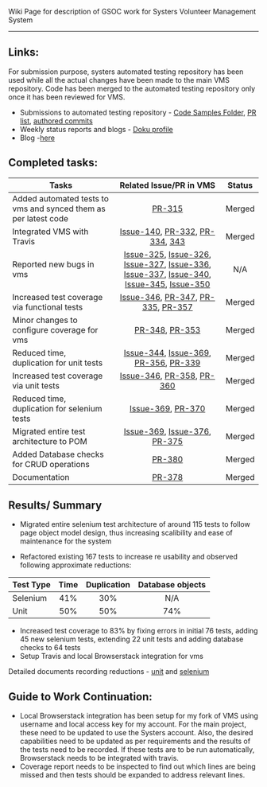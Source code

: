 Wiki Page for description of GSOC work for Systers Volunteer Management System

***

## Links:

For submission purpose, systers automated testing repository has been used while all the actual changes have been made to the main VMS repository. Code has been merged to the automated testing repository only once it has been reviewed for VMS.

* Submissions to automated testing repository - [Code Samples Folder](https://github.com/systers/automated-testing/tree/develop/PortalVMSTests), [PR list](https://github.com/systers/automated-testing/pulls?utf8=%E2%9C%93&q=is%3Apr%20author%3Asmarshy), [authored commits](https://github.com/systers/automated-testing/commits/develop?author=smarshy)
* Weekly status reports and blogs - [Doku profile](http://systers.org/systers-dev/doku.php/vatsala_swaroop)
* Blog -[here](https://smarshypants.wordpress.com/)  


## Completed tasks:

| Tasks                                          | Related Issue/PR in VMS| Status|
|----------------------------------------------------------|:------------------:|:-------: |
| Added automated tests to vms and synced them as per latest code |  [PR-315](https://github.com/systers/vms/pull/315)| Merged| 
| Integrated VMS with Travis | [Issue-140](https://github.com/systers/vms/issues/140), [PR-332](https://github.com/systers/vms/pull/332), [PR-334](https://github.com/systers/vms/pull/334), [343](https://github.com/systers/vms/pull/343)| Merged|
| Reported new bugs in vms | [Issue-325](https://github.com/systers/vms/issues/325), [Issue-326](https://github.com/systers/vms/issues/326), [Issue-327](https://github.com/systers/vms/issues/327), [Issue-336](https://github.com/systers/vms/issues/336), [Issue-337](https://github.com/systers/vms/issues/337), [Issue-340](https://github.com/systers/vms/issues/340), [Issue-345](https://github.com/systers/vms/issues/345), [Issue-350](https://github.com/systers/vms/issues/350)| N/A|
| Increased test coverage via functional tests | [Issue-346](https://github.com/systers/vms/issues/346), [PR-347](https://github.com/systers/vms/pull/347), [PR-335](https://github.com/systers/vms/pull/335), [PR-357](https://github.com/systers/vms/pull/357)| Merged|
| Minor changes to configure coverage for vms | [PR-348](https://github.com/systers/vms/pull/348), [PR-353](https://github.com/systers/vms/pull/353)| Merged|
| Reduced time, duplication for unit tests | [Issue-344](https://github.com/systers/vms/issues/344), [Issue-369](https://github.com/systers/vms/issues/369), [PR-356](https://github.com/systers/vms/pull/356), [PR-339](https://github.com/systers/vms/pull/339)| Merged|
| Increased test coverage via unit tests | [Issue-346](https://github.com/systers/vms/issues/346), [PR-358](https://github.com/systers/vms/pull/358), [PR-360](https://github.com/systers/vms/pull/360)| Merged|
| Reduced time, duplication for selenium tests | [Issue-369](https://github.com/systers/vms/issues/369), [PR-370](https://github.com/systers/vms/pull/370) | Merged|
| Migrated entire test architecture to POM | [Issue-369](https://github.com/systers/vms/issues/369), [Issue-376](https://github.com/systers/vms/issues/376), [PR-375](https://github.com/systers/vms/pull/375) | Merged|
| Added Database checks for CRUD operations | [PR-380](https://github.com/systers/vms/pull/380) | Merged|
| Documentation | [PR-378](https://github.com/systers/vms/pull/378)| Merged|

## Results/ Summary
* Migrated entire selenium test architecture of around 115 tests to follow page object model design, thus increasing scalibility and ease of maintenance for the system

* Refactored existing 167 tests to increase re usability and observed following approximate reductions: 

| Test Type | Time| Duplication| Database objects|
|---------------|:-------:|:-------: |:-------: |
|Selenium|41%|30%|N/A|
|Unit|50%|50%|74%|

* Increased test coverage to 83% by fixing errors in initial 76 tests, adding 45 new selenium tests, extending 22 unit tests and adding database checks to 64 tests
* Setup Travis and local Browserstack integration for vms

Detailed documents recording reductions - [unit](https://docs.google.com/spreadsheets/d/1UZgyiU292uWTiriv9kMA2B8uFwF0hu5gX7EF_xV5jDk/edit?usp=sharing) and [selenium](https://docs.google.com/spreadsheets/d/1srHVtKDA8x74uqoL6tNMvN5apaZjuvAflMg84oPgHzA/edit?usp=sharing)

## Guide to Work Continuation:
* Local Browserstack integration has been setup for my fork of VMS using username and local access key for my account. For the main project, these need to be updated to use the Systers account. Also, the desired capabilities need to be updated as per requirements and the results of the tests need to be recorded. If these tests are to be run automatically, Browserstack needs to be integrated with travis.
* Coverage report needs to be inspected to find out which lines are being missed and then tests should be expanded to address relevant lines.

